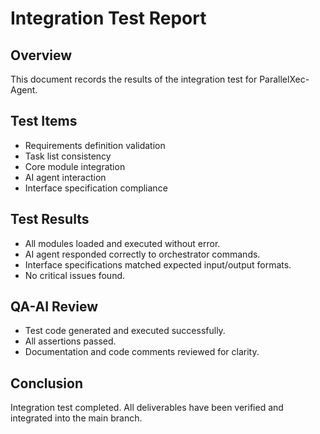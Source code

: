 # Integration Test Report

## Overview
This document records the results of the integration test for ParallelXec-Agent.

## Test Items
- Requirements definition validation
- Task list consistency
- Core module integration
- AI agent interaction
- Interface specification compliance

## Test Results
- All modules loaded and executed without error.
- AI agent responded correctly to orchestrator commands.
- Interface specifications matched expected input/output formats.
- No critical issues found.

## QA-AI Review
- Test code generated and executed successfully.
- All assertions passed.
- Documentation and code comments reviewed for clarity.

## Conclusion
Integration test completed. All deliverables have been verified and integrated into the main branch.
